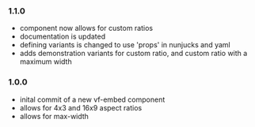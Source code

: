 ### 1.1.0

* component now allows for custom ratios
* documentation is updated
* defining variants is changed to use 'props' in nunjucks and yaml
* adds demonstration variants for custom ratio, and custom ratio with a maximum width

### 1.0.0

* inital commit of a new vf-embed component
* allows for 4x3 and 16x9 aspect ratios
* allows for max-width
